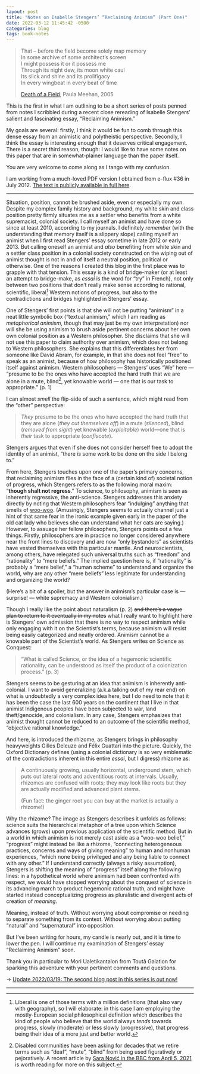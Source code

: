 ```yaml
---
layout: post
title: "Notes on Isabelle Stengers’ “Reclaiming Animism” (Part One)"
date: 2022-03-12 11:45:42 -0500
categories: blog
tags: book-notes
---
```


> That – before the field become solely map memory  
> In some archive of some architect’s screen  
> I might possess it or it possess me  
> Through its night dew, its moon white caul  
> Its slick and shine and its prolifigacy  
> In every wingbeat in every beat of time
> 
> [Death of a Field](https://www.poetryinternational.org/pi/poem/3065/auto/0/0/Paula-Meehan/DEATH-OF-A-FIELD/en/tile), Paula Meehan, 2005

This is the first in what I am outlining to be a short series of posts penned from notes I scribbled during a recent close rereading of Isabelle Stengers’ salient and fascinating essay, “Reclaiming Animism.” 

My goals are several: firstly, I think it would be fun to comb through this dense essay from an animistic and polytheistic perspective. Secondly, I think the essay is interesting enough that it deserves critical engagement. There is a secret third reason, though: I would like to have some notes on this paper that are in somewhat-plainer language than the paper itself.

You are very welcome to come along as I tango with my confusion.

I am working from a much-loved PDF version I obtained from e-flux #36 in July 2012. [The text is publicly available in full here](https://www.e-flux.com/journal/36/61245/reclaiming-animism/).

---

Situation, position, cannot be brushed aside, even or especially my own. Despite my complex family history and background, my white skin and class position pretty firmly situates me as a settler who benefits from a white supremacist, colonial society. I call myself an animist and have done so since at least 2010, according to my journals. I definitely _remember_ (with the understanding that memory itself is a slippery slope) calling myself an animist when I first read Stengers’ essay sometime in late 2012 or early 2013. But calling oneself an animist and _also_ benefiting from white skin and a settler class position in a colonial society constructed on the wiping out of animist thought is not in and of itself a neutral position, political or otherwise. One of the reasons I created this blog in the first place was to grapple with that tension. This essay is a kind of bridge-maker (or at least an attempt to bridge-make, as _essai_ is the word for “try” in French), not only between two positions that don’t really make sense according to rational, scientific, liberal[^1] Western notions of progress, but also to the contradictions and bridges highlighted in Stengers’ essay. 

One of Stengers’ first points is that she will not be putting “animism” in a neat little symbolic box (“textual animism,” which I am reading as _metaphorical animism_, though that may just be my own interpretation) nor will she be using animism to brush aside pertinent concerns about her own own colonial position as a Western philosopher. She disclaims that she will not use this paper to claim authority over animism, which does not belong to Western philosophers. She explains that this differentiates her from someone like David Abram, for example, in that she does not feel “free” to speak as an animist, because of how philosophy has historically positioned itself against animism. Western philosophers — Stengers’ uses “We” here — “presume to be the ones who have accepted the hard truth that we are alone in a mute, blind[^2], yet knowable world — one that is our task to appropriate.” (p. 1)

I can almost _smell_ the flip-side of such a sentence, which might read from the “other” perspective: 

> _They_ presume to be the ones who have accepted the hard truth that they are alone (_they cut themselves off_) in a mute (_silenced_), blind (_removed from sight_) yet knowable (_exploitable_) world—one that is _their_ task to appropriate (_confiscate_).

Stengers argues that even if she does not consider herself free to adopt the identity of an animist, “there _is_ some work to be done on the side I belong to.” 

From here, Stengers touches upon one of the paper’s primary concerns, that reclaiming animism flies in the face of a (certain kind of) societal notion of progress, which Stengers refers to as the following moral maxim: “**though shalt not regress**.” To science, to philosophy, animism is seen as inherently regressive, the anti-science. Stengers addresses this anxiety directly by noting that Western philosophers fear “indulging” anything that smells of [woo-woo](https://en.wiktionary.org/wiki/woo_woo#Etymology_1). (Amusingly, Stengers seems to actually channel just a hint of that same fear in the ironic example given early in the paper of the old cat lady who believes she can understand what her cats are saying.) However, to assuage her fellow philosophers, Stengers points out a few things. Firstly, philosophers are in practice no longer considered anywhere near the front lines to discovery and are now “only bystanders” as scientists have vested themselves with this particular mantle. And neuroscientists, among others, have relegated such universal truths such as “freedom” and “rationality” to “mere beliefs.” The implied question here is, if “rationality” is probably a “mere belief,” a “human scheme” to understand and organize the world, why are any other “mere beliefs” less legitimate for understanding and organizing the world? 

(Here’s a bit of a spoiler, but the answer in animism’s particular case is — surprise! — white supremacy and Western colonialism.)

Though I really like the point about naturalism (p. 2) ~~and there’s a vague plan to return to it eventually in my notes~~ what I really want to highlight here is Stengers’ own admission that there is no way to respect animism while only engaging with it on the Scientist’s terms, because animism will resist being easily categorized and neatly ordered. Animism cannot be a knowable part of the Scientist’s world. As Stengers writes on Science as Conquest:

> “What is called Science, or the idea of a hegemonic scientific rationality, can be understood as itself the product of a colonization process.” (p. 3)

Stengers seems to be gesturing at an idea that animism is inherently anti-colonial. I want to avoid generalizing (a.k.a talking out of my rear end) on what is undoubtedly a very complex idea here, but I do need to note that it has been the case the last 600 years on the continent that I live in that animist Indigenous peoples have been subjected to war, land theft/genocide, and colonialism. In any case, Stengers emphasizes that animist thought cannot be reduced to an outcome of the scientific method, “objective rational knowledge.” 

And here, is introduced the rhizome, as Stengers brings in philosophy heavyweights Gilles Deleuze and Félix Guattari into the picture. Quickly, the Oxford Dictionary defines (using a colonial dictionary is so very emblematic of the contradictions inherent in this entire _essai_, but I digress) rhizome as:

> A continuously growing, usually horizontal, underground stem, which puts out lateral roots and adventitious roots at intervals. Usually, rhizomes are confused with roots; they may look like roots but they are actually modified and advanced plant stems. 
> 
> (Fun fact: the ginger root you can buy at the market is actually a rhizome!)

Why the rhizome? The image as Stengers describes it unfolds as follows: science suits the hierarchical metaphor of a tree upon which Science advances (grows) upon previous application of the scientific method. But in a world in which animism is not merely cast aside as a “woo-woo belief,” “progress” might instead be like a rhizome, “connecting heterogeneous practices, concerns and ways of giving meaning” to human and nonhuman experiences, “which none being privileged and any being liable to connect with any other.” If I understand correctly (always a risky assumption), Stengers is shifting the meaning of “progress” itself along the following lines: in a hypothetical world where animism had been confronted with respect, we would have stopped worrying about the conquest of science in its advancing march to product hegemonic rational truth, and might have started instead conceptualizing progress as pluralistic and divergent acts of creation of _meaning_.

Meaning, instead of truth. Without worrying about compromise or needing to separate something from its context. Without worrying about putting “natural” and “supernatural” into opposition.

But I’ve been writing for hours, my candle is nearly out, and it is time to lower the pen. I will continue my examination of Stengers’ essay “Reclaiming Animism” soon.

Thank you in particular to Mori Ualetikantalon from Toutâ Galation for sparking this adventure with your pertinent comments and questions. 

→ [Update 2022/03/19: The second blog post in this series is out now!](/blog/2022/03/19/notes-on-isabelle-stengers-reclaiming-animism-part-two.html)

---

[^1]: Liberal is one of those terms with a million definitions (that also vary with geography), so I will elaborate: in this case I am employing the mostly-European social philosophical definition which describes the kind of people who believe that the world always _tends_ towards progress, slowly (moderate) or less slowly (progressive), that progress being their idea of a more just and better world.

[^2]: Disabled communities have been asking for decades that we retire terms such as “deaf”, “mute”, “blind” from being used figuratively or pejoratively. A recent article by [Sara Nović in the BBC from April 5, 2021](https://www.bbc.com/worklife/article/20210330-the-harmful-ableist-language-you-unknowingly-use) is worth reading for more on this subject.